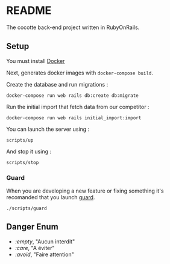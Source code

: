 # README

The cocotte back-end project written in RubyOnRails.

## Setup

You must install [Docker](https://www.docker.com/)

Next, generates docker images with `docker-compose build`.

Create the database and run migrations :

`docker-compose run web rails db:create db:migrate`

Run the initial import that fetch data from our competitor :

`docker-compose run web rails initial_import:import`

You can launch the server using :

`scripts/up`

And stop it using :

`scripts/stop`

### Guard

When you are developing a new feature or fixing something it's recomanded that you launch [guard](https://github.com/guard/guard).

`./scripts/guard`

## Danger Enum

- _:empty_, "Aucun interdit"
- _:care_, "A éviter"
- _:avoid_, "Faire attention"
